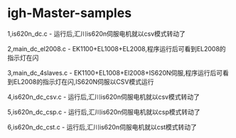 # igh-Master-samples
1,is620n_dc.c - 运行后,汇川is620n伺服电机就以csv模式转动了

2,main_dc_el2008.c - EK1100+EL1008+EL2008,程序运行后可看到EL2008的指示灯在闪

3,main_dc_4slaves.c - EK1100+EL1008+El2008+IS620N伺服,程序运行后可看到EL2008的指示灯在闪,IS620N伺服以CSV模式运行

4,is620n_dc_csv.c - 运行后,汇川is620n伺服电机就以csv模式转动了

5,is620n_dc_csp.c - 运行后,汇川is620n伺服电机就以csp模式转动了

6,is620n_dc_cst.c - 运行后,汇川is620n伺服电机就以cst模式转动了
